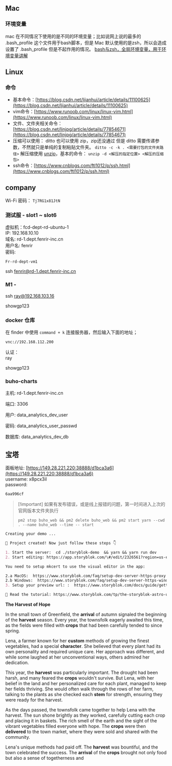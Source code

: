 ## **Mac**

### **环境变量**

mac 在不同情况下使用的是不同的环境变量；比如说网上说的最多的 .bash_profile 这个文件用于bash脚本，但是 Mac 默认使用的是zsh，所以会造成设置了 .bash_profile 但是不起作用的情况。 [bash与zsh，全局环境变量，用于环境变量讲解](https://www.jianshu.com/p/caca1feba3a6)

## **Linux**

### **命令**

- 基本命令：[https://blog.csdn.net/ljianhui/article/details/11100625](https://blog.csdn.net/ljianhui/article/details/11100625)
- vim命令：[https://www.runoob.com/linux/linux-vim.html](https://www.runoob.com/linux/linux-vim.html)
- 文件、文件夹相关命令：[https://blog.csdn.net/linjpg/article/details/77854671](https://blog.csdn.net/linjpg/article/details/77854671)
- 压缩可以使用： ditto 也可以使用 zip，zip还没通过 但是 ditto 需要传递参数，不然就只是单纯的复制粘贴文件夹。 `ditto -c -k . <需要打包的文件夹路径>` 解压缩使用 [unzip](https://www.runoob.com/linux/linux-comm-unzip.html)，基本的命令： `unzip -d <解压的指定位置> <解压的压缩包>`
- ssh命令：[https://www.cnblogs.com/ftl1012/p/ssh.html](https://www.cnblogs.com/ftl1012/p/ssh.html)

## **company**

Wi-Fi 密码： `Tj7RG1x81JtN`

### **测试服 - slot1 ~ slot6**

虚拟机：fcd-dept-rd-ubuntu-1  
IP: 192.168.10.10  
域名: rd-1.dept.fenrir-inc.cn  
用户名: fenrir  
密码:  

`Fr-rd-dept-vm1`

ssh fenrir@rd-1.dept.fenrir-inc.cn

### **M1 -**

ssh ray@192.168.103.16

showgp123

### docker 仓库

在 finder 中使用 `command + k` 连接服务器，然后输入下面的地址；

`vnc://192.168.112.200`

认证：  
ray  

showgp123

### **buho-charts**

主机: rd-1.dept.fenrir-inc.cn

端口: 3306

用户: data_analytics_dev_user

密码: data_analytics_user_passwd

数据库: data_analytics_dev_db

## **宝塔**

面板地址: [https://149.28.221.220:38888/d1bca3a6](https://149.28.221.220:38888/d1bca3a6)  
username: x8pcx3il  
password:  

`6aa996cf`

  

> [!important] 如果有发布错误，或是线上报错的问题，第一时间进入上次的官网版本文件夹执行
> 
>   
>   
> `pm2 stop buho_web && pm2 delete buho_web && pm2 start yarn --cwd . --name buho_web --time -- start`

  

```md
Creating your demo ...

💪 Project created! Now just follow these steps 👇

1. Start the server:  cd ./storyblok-demo  && yarn && yarn run dev
2. Start editing: https://app.storyblok.com/\#/edit/2326561?region=us-east-1

You need to setup mkcert to use the visual editor in the app:

2.a MacOS:  https://www.storyblok.com/faq/setup-dev-server-https-proxy
2.b Windows:  https://www.storyblok.com/faq/setup-dev-server-https-windows
3. Setup your preview url: :  https://www.storyblok.com/docs/guide/getting-started\#setup-of-the-visual-editor-preview to your localhost: http://localhost:3000/

📕 Read the tutorial: https://www.storyblok.com/tp/the-storyblok-astro-ultimate-tutorial
```

  

  

**The Harvest of Hope**

In the small town of Greenfield, the **arrival** of autumn signaled the beginning of the **harvest** season. Every year, the townsfolk eagerly awaited this time, as the fields were filled with **crops** that had been carefully tended to since spring.

Lena, a farmer known for her **custom** methods of growing the finest vegetables, had a special **character**. She believed that every plant had its own personality and required unique care. Her approach was different, and while some laughed at her unconventional ways, others admired her dedication.

This year, the **harvest** was particularly important. The drought had been harsh, and many feared the **crops** wouldn't survive. But Lena, with her belief in the land and her personalized care for each plant, managed to keep her fields thriving. She would often walk through the rows of her farm, talking to the plants as she checked each **stem** for strength, ensuring they were ready for the harvest.

As the days passed, the townsfolk came together to help Lena with the harvest. The sun shone brightly as they worked, carefully cutting each crop and placing it in baskets. The rich smell of the earth and the sight of the vibrant vegetables filled everyone with hope. The **crops** were then **delivered** to the town market, where they were sold and shared with the community.

Lena's unique methods had paid off. The **harvest** was bountiful, and the town celebrated the success. The **arrival** of the **crops** brought not only food but also a sense of togetherness and